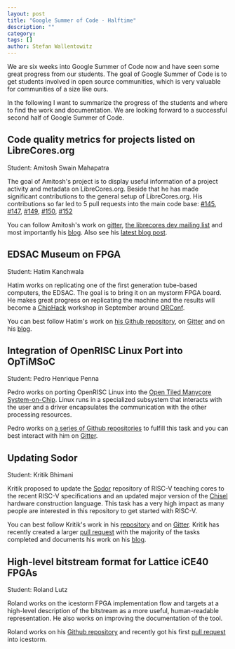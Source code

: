 ```yaml
---
layout: post
title: "Google Summer of Code - Halftime"
description: ""
category:
tags: []
author: Stefan Wallentowitz
---
```


We are six weeks into Google Summer of Code now and have seen some
great progress from our students. The goal of Google Summer of Code is
to get students involved in open source communities, which is very
valuable for communities of a size like ours.

In the following I want to summarize the progress of the students and
where to find the work and documentation. We are looking forward to a
successful second half of Google Summer of Code.

## Code quality metrics for projects listed on LibreCores.org

Student: Amitosh Swain Mahapatra

The goal of Amitosh's project is to display useful information of a
project activity and metadata on LibreCores.org. Beside that he has
made significant contributions to the general setup of
LibreCores.org. His contributions so far led to 5 pull requests into
the main code base:
[#145](https://github.com/librecores/librecores-web/pull/145),
[#147](https://github.com/librecores/librecores-web/pull/147),
[#149](https://github.com/librecores/librecores-web/pull/149),
[#150](https://github.com/librecores/librecores-web/pull/150),
[#152](https://github.com/librecores/librecores-web/pull/152)

You can follow Amitosh's work on
[gitter](https://gitter.im/librecores/Lobby),
[the librecores dev mailing list](https://lists.librecores.org/listinfo/dev)
and most importantly his [blog](https://amitosh.in). Also see his
[latest blog post](https://amitosh.in/stories/2017/07/02/one-month-of-gsoc-with-fossi/).

## EDSAC Museum on FPGA

Student: Hatim Kanchwala

Hatim works on replicating one of the first generation tube-based
computers, the EDSAC. The goal is to bring it on an mystorm FPGA
board. He makes great progress on replicating the machine and the
results will become a [ChipHack](http://chiphack.org/) workshop in
September around [ORConf](https://orconf.org).

You can best follow Hatim's work on
[his Github repository](https://github.com/librecores/gsoc-museum-edsac),
on [Gitter](https://gitter.im/librecores/gsoc-museum-edsac) and on his
[blog](https://hatimak.me/notes/gsoc-community-bonding/).

## Integration of OpenRISC Linux Port into OpTiMSoC

Student: Pedro Henrique Penna

Pedro works on porting OpenRISC Linux into the
[Open Tiled Manycore System-on-Chip](https://optimsoc.org). Linux runs
in a specialized subsystem that interacts with the user and a driver
encapsulates the communication with the other processing resources.

Pedro works on
[a series of Github repositories](https://github.com/ppenna?tab=repositories)
to fulfill this task and you can best interact with him on
[Gitter](https://gitter.im/optimsoc/Lobby).

## Updating Sodor

Student: Kritik Bhimani

Kritik proposed to update the
[Sodor](https://github.com/ucb-bar/riscv-sodor) repository of RISC-V
teaching cores to the recent RISC-V specifications and an updated
major version of the [Chisel](http://chisel.eecs.berkeley.edu/)
hardware construction language. This task has a very high impact as
many people are interested in this repository to get started with
RISC-V.

You can best follow Kritik's work in his
[repository](https://github.com/librecores/riscv-sodor) and on
[Gitter](https://gitter.im/librecores/riscv-sodor). Kritik has
recently created a larger
[pull request](https://github.com/ucb-bar/riscv-sodor/pull/23) with
the majority of the tasks completed and documents his work on his
[blog](https://codelec.github.io/).

## High-level bitstream format for Lattice iCE40 FPGAs

Student: Roland Lutz

Roland works on the icestorm FPGA implementation flow and targets at a
high-level description of the bitstream as a more useful,
human-readable representation. He also works on improving the
documentation of the tool.

Roland works on his
[Github repository](https://github.com/rlutz/icestorm) and recently
got his first
[pull request](https://github.com/cliffordwolf/icestorm/pull/82) into
icestorm.
